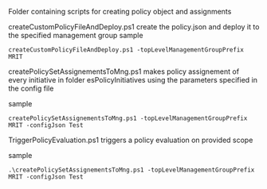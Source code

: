 Folder containing scripts for creating policy object and assignments

createCustomPolicyFileAndDeploy.ps1  create the policy.json and deploy it to the specified management group
sample 
```
createCustomPolicyFileAndDeploy.ps1 -topLevelManagementGroupPrefix MRIT
```
createPolicySetAssignementsToMng.ps1  makes policy assignement of every initiative in folder esPolicyInitiatives using the parameters specified in the config file  

sample
``` 
createPolicySetAssignementsToMng.ps1 -topLevelManagementGroupPrefix MRIT -configJson Test
```

TriggerPolicyEvaluation.ps1 triggers a policy evaluation on provided scope

sample
``` 
.\createPolicySetAssignementsToMng.ps1 -topLevelManagementGroupPrefix MRIT -configJson Test
``` 